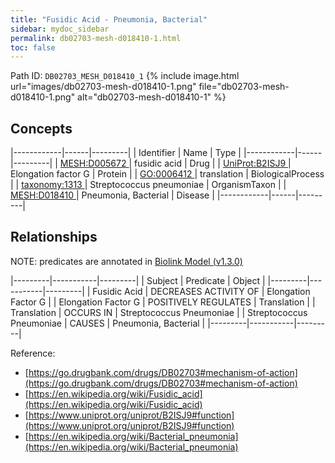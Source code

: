 ```yaml
---
title: "Fusidic Acid - Pneumonia, Bacterial"
sidebar: mydoc_sidebar
permalink: db02703-mesh-d018410-1.html
toc: false 
---
```



Path ID: `DB02703_MESH_D018410_1`
{% include image.html url="images/db02703-mesh-d018410-1.png" file="db02703-mesh-d018410-1.png" alt="db02703-mesh-d018410-1" %}

## Concepts

|------------|------|---------|
| Identifier | Name | Type    |
|------------|------|---------|
| <a href="https://identifiers.org/MESH:D005672">MESH:D005672 </a> | fusidic acid | Drug |
| <a href="https://identifiers.org/UniProt:B2ISJ9">UniProt:B2ISJ9 </a> | Elongation factor G | Protein |
| <a href="https://identifiers.org/GO:0006412">GO:0006412 </a> | translation | BiologicalProcess |
| <a href="https://identifiers.org/taxonomy:1313">taxonomy:1313 </a> | Streptococcus pneumoniae | OrganismTaxon |
| <a href="https://identifiers.org/MESH:D018410">MESH:D018410 </a> | Pneumonia, Bacterial | Disease |
|------------|------|---------|

## Relationships


NOTE: predicates are annotated in <a href="https://github.com/biolink/biolink-model/releases/tag/v1.3.0">Biolink Model (v1.3.0)</a>

|---------|-----------|---------|
| Subject | Predicate | Object  |
|---------|-----------|---------|
| Fusidic Acid | DECREASES ACTIVITY OF | Elongation Factor G |
| Elongation Factor G | POSITIVELY REGULATES | Translation |
| Translation | OCCURS IN | Streptococcus Pneumoniae |
| Streptococcus Pneumoniae | CAUSES | Pneumonia, Bacterial |
|---------|-----------|---------|

Reference: 
  - [https://go.drugbank.com/drugs/DB02703#mechanism-of-action](https://go.drugbank.com/drugs/DB02703#mechanism-of-action)
  - [https://en.wikipedia.org/wiki/Fusidic_acid](https://en.wikipedia.org/wiki/Fusidic_acid)
  - [https://www.uniprot.org/uniprot/B2ISJ9#function](https://www.uniprot.org/uniprot/B2ISJ9#function)
  - [https://en.wikipedia.org/wiki/Bacterial_pneumonia](https://en.wikipedia.org/wiki/Bacterial_pneumonia)
